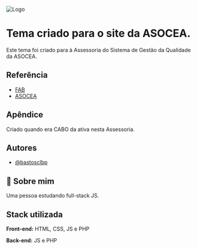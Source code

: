 
![Logo](https://live.staticflickr.com/8306/7744817174_3d899cdfd9_c.jpg)

# Tema criado para o site da ASOCEA.

Este tema foi criado para à Assessoria do Sistema de Gestão da Qualidade da ASOCEA.


## Referência

 - [FAB](https://www.fab.mil.br/index.php)
 - [ASOCEA](https://www2.fab.mil.br/asocea/)

## Apêndice

Criado quando era CABO da ativa nesta Assessoria.


## Autores

- [@bastosclbp](https://github.com/bastosclbp)


## 🚀 Sobre mim
Uma pessoa estudando full-stack JS.
## Stack utilizada

**Front-end:** HTML, CSS, JS e PHP

**Back-end:** JS e PHP

